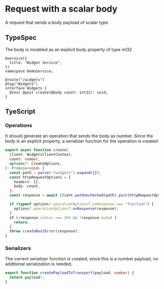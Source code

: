 # Request with a scalar body

A request that sends a body payload of scalar type

## TypeSpec

The body is modeled as an explicit body property of type int32

```tsp
@service({
  title: "Widget Service",
})
namespace DemoService;

@route("/widgets")
@tag("Widgets")
interface Widgets {
  @test @post create(@body count: int32): void;
}
```

## TyeScript

### Operations

It should generate an operation that sends the body as number. Since the body is an explicit property, a serializer function for the operation is created

```ts src/api/widgetsClient/widgetsClientOperations.ts function create
export async function create(
  client: WidgetsClientContext,
  count: number,
  options?: CreateOptions,
): Promise<void> {
  const path = parse("/widgets").expand({});
  const httpRequestOptions = {
    headers: {},
    body: count,
  };
  const response = await client.pathUnchecked(path).post(httpRequestOptions);

  if (typeof options?.operationOptions?.onResponse === "function") {
    options?.operationOptions?.onResponse(response);
  }
  if (+response.status === 204 && !response.body) {
    return;
  }
  throw createRestError(response);
}
```

### Serializers

The correct serializer function is created, since this is a number payload, no additional serialization is needed.

```ts src/models/serializers.ts function createPayloadToTransport
export function createPayloadToTransport(payload: number) {
  return payload!;
}
```
